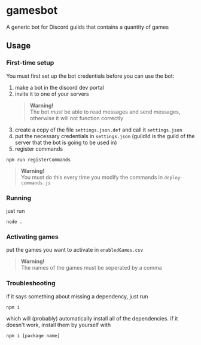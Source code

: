 # gamesbot  
A generic bot for Discord guilds that contains a quantity of games

## Usage  
### First-time setup  
You must first set up the bot credentials before you can use the bot:
1. make a bot in the discord dev portal
2. invite it to one of your servers
    > **Warning!**  
    > The bot *must* be able to read messages and send messages, otherwise it will not function correctly
3. create a copy of the file `settings.json.def` and call it `settings.json`
4. put the necessary credentials in `settings.json` (guildId is the guild of the server that the bot is going to be used in)
5. register commands
```
npm run registerCommands
```
> **Warning!**  
> You must do this every time you modify the commands in `deploy-commands.js`


### Running  
just run
```
node .
```

### Activating games
put the games you want to activate in `enabledGames.csv`
> **Warning!**  
> The names of the games must be seperated by a comma

### Troubleshooting  
if it says something about missing a dependency, just run
```
npm i
```
which will (probably) automatically install all of the dependencies. if it doesn't work, install them by yourself with
```
npm i [package name]
```